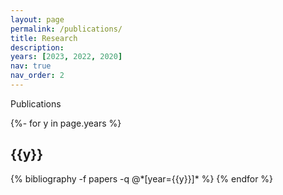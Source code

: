 ```yaml
---
layout: page
permalink: /publications/
title: Research
description: 
years: [2023, 2022, 2020]
nav: true
nav_order: 2
---
```

<div class="section_title">Publications</div>

<!-- _pages/publications.md -->
<div class="publications">

{%- for y in page.years %}
  <h2 class="year">{{y}}</h2>
  {% bibliography -f papers -q @*[year={{y}}]* %}
{% endfor %}

</div>
